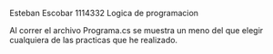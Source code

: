 Esteban Escobar
1114332
Logica de programacion

Al correr el archivo Programa.cs se muestra un meno del que elegir cualquiera de las practicas que he realizado.
